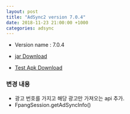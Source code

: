 ```yaml
---
layout: post
title: "AdSync2 version 7.0.4"
date: 2018-11-23 21:00:00 +1000
categories: adsync 
---
```


- Version name : 7.0.4

- [jar Download](https://storage.googleapis.com/chris-work/mightymedia/adsync/adsync2_light_7.0.4.jar)

- [Test Apk Download](https://storage.googleapis.com/chris-work/mightymedia/adsync/adtest-debug.apk)

### 변경 내용
- 광고 번호를 가지고 해당 광고만 가져오는 api 추가. 
- FpangSession.getAdSyncInfo()